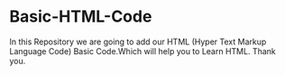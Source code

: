 # Basic-HTML-Code
In this Repository we are going to add our HTML (Hyper Text Markup Language Code) Basic Code.Which will help you to Learn HTML. Thank you.
